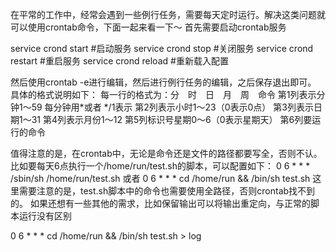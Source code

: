 在平常的工作中，经常会遇到一些例行任务，需要每天定时运行。解决这类问题就可以使用crontab命令，下面一起来看一下～
 首先需要启动crontab服务
 
service crond start #启动服务
service crond stop #关闭服务
service crond restart #重启服务
service crond reload #重新载入配置
 
 
然后使用crontab -e进行编辑，然后进行例行任务的编辑，之后保存退出即可。
具体的格式说明如下：
 每一行的格式为：分　时　日　月　周　命令
第1列表示分钟1～59 每分钟用*或者 */1表示
第2列表示小时1～23（0表示0点）
第3列表示日期1～31
第4列表示月份1～12
第5列标识号星期0～6（0表示星期天）
第6列要运行的命令
 
值得注意的是，在crontab中，无论是命令还是文件的路径都要写全，否则不认。
比如要每天6点执行一个/home/run/test.sh的脚本，可以配置如下：
0 6 * * * /sbin/sh /home/run/test.sh 
或者
0 6 * * * cd /home/run && /bin/sh test.sh
这里需要注意的是，test.sh脚本中的命令也需要使用全路径，否则crontab找不到的。
 如果还想有一些其他的需求，比如保留输出可以将输出重定向，与正常的脚本运行没有区别
 
0 6 * * * cd /home/run && /bin/sh test.sh > log
